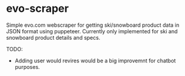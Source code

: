 # evo-scraper
Simple evo.com webscraper for getting ski/snowboard product data in JSON format using puppeteer.
Currently only implemented for ski and snowboard product details and specs.

TODO:
- Adding user would revires would be a big improvemnt for chatbot purposes.
